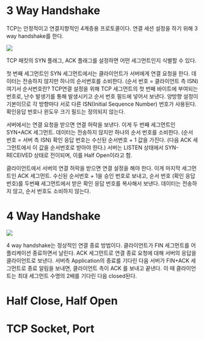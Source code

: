 # 3 Way Handshake

TCP는 안정적이고 연결지향적인 4계층용 프로토콜이다.
연결 세션 설정을 하기 위해 3 way handshake를 한다.

![](http://www.ktword.co.kr/img_data/1901_1.JPG)

TCP 패킷의 SYN 플래그, ACK 플래그를 설정하면 어떤 세그먼트인지 식별할 수 있다.

첫 번째 세그먼트인 SYN 세그먼트에서는 클라이언트가 서버에게 연결 요청을 한다.
데이터는 전송하지 않지만 하나의 순서번호를 소비한다. (순서 번호 = 클라이언트 측 ISN)
여기서 순서번호란? TCP연결 설정을 위해 TCP 세그먼트의 첫 번째 바이트에 부여되는 번호로, 난수 발생기를 통해 발생시키고 순서 번호 필드에 넣어서 보낸다. 양방향 설정이 기본이므로 각 방향마다 서로 다른 ISN(Initial Sequence Number) 번호가 사용된다.
확인응답 번호나 윈도우 크기 필드는 정의되지 않는다.

서버에서는 연결 요청을 받으면 연결 허락을 보낸다. 이게 두 번째 세그먼트인 SYN+ACK 세그먼트.
데이터는 전송하지 않지만 하나의 순서 번호를 소비한다. (순서 번호 = 서버 측 ISN)
확인 응답 번호는 수신된 순서번호 + 1 값을 가진다. (다음 ACK 세그먼트에서 이 값을 순서번호로 받아야 한다.)
서버는 LISTEN 상태에서 SYN-RECEIVED 상태로 전이되며, 이를 Half Open이라고 함.

클라이언트에서 서버의 연결 허락을 받으면 연결 설정을 해야 한다. 이게 마지막 세그먼트인 ACK 세그먼트.
수신된 순서번호 + 1을 승인 번호로 보내고, 순서 번호 (확인 응답 번호)를 두번째 세그먼트에서 받은 확인 응답 번호를 복사해서 보낸다.
데이터는 전송하지 않고, 순서 번호도 소비하지 않는다.

# 4 Way Handshake
![](http://www.ktword.co.kr/img_data/2436_1.JPG)

4 way handshake는 정상적인 연결 종료 방법이다.
클라이언트가 FIN 세그먼트를 어플리케이션 종료하면서 날린다.
ACK 세그먼트로 연결 종료 요청에 대해 서버의 응답을 클라이언트로 보낸다.
서버측 Application의 종료를 기다린 다음 서버가 FIN+ACK 세그먼트로 종료 알림을 보내면, 
클라이언트 측이 ACK 를 보내고 끝낸다. 이 때 클라이언트는 최대 세그먼트 수명의 2배를 기다린 다음 closed된다.

# Half Close, Half Open

# TCP Socket, Port